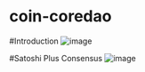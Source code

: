 # coin-coredao

#Introduction
![image](https://github.com/Exhandle/coin-coredao/assets/9621306/bdac2972-d663-4d29-a9d9-b80397ec701b)

#Satoshi Plus Consensus
![image](https://github.com/Exhandle/coin-coredao/assets/9621306/2cefecc4-3fcf-4101-a02f-ba09b1a9c1e2)
